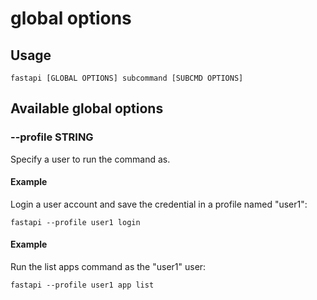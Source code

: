 # global options

## Usage

    fastapi [GLOBAL OPTIONS] subcommand [SUBCMD OPTIONS]

## Available global options

### --profile STRING

Specify a user to run the command as.

#### Example

Login a user account and save the credential in a profile named "user1":

    fastapi --profile user1 login

#### Example

Run the list apps command as the "user1" user:

    fastapi --profile user1 app list

